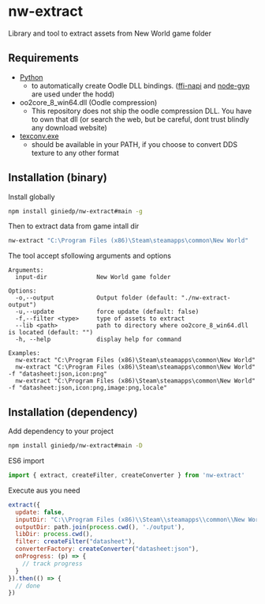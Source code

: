 # nw-extract

Library and tool to extract assets from New World game folder

## Requirements
- [Python](https://www.python.org/downloads/)
  - to automatically create Oodle DLL bindings. ([ffi-napi](https://www.npmjs.com/package/ffi-napi) and [node-gyp](https://github.com/nodejs/node-gyp) are used under the hodd)
- oo2core_8_win64.dll (Oodle compression)
  - This repository does not ship the oodle compression DLL. You have to own that dll (or search the web, but be careful, dont trust blindly any download website)
- [texconv.exe](https://github.com/microsoft/DirectXTex/releases)
  - should be available in your PATH, if you choose to convert DDS texture to any other format

## Installation (binary)

Install globally

```sh
npm install giniedp/nw-extract#main -g
```

Then to extract data from game intall dir

```sh
nw-extract "C:\Program Files (x86)\Steam\steamapps\common\New World"
```

The tool accept sfollowing arguments and options
```
Arguments:
  input-dir              New World game folder

Options:
  -o,--output            Output folder (default: "./nw-extract-output")
  -u,--update            force update (default: false)
  -f,--filter <type>     type of assets to extract
  --lib <path>           path to directory where oo2core_8_win64.dll is located (default: "")
  -h, --help             display help for command

Examples:
  nw-extract "C:\Program Files (x86)\Steam\steamapps\common\New World"
  nw-extract "C:\Program Files (x86)\Steam\steamapps\common\New World" -f "datasheet:json,icon:png"
  nw-extract "C:\Program Files (x86)\Steam\steamapps\common\New World" -f "datasheet:json,icon:png,image:png,locale"
```

## Installation (dependency)

Add dependency to your project

```sh
npm install giniedp/nw-extract#main -D
```

ES6 import

```js
import { extract, createFilter, createConverter } from 'nw-extract'
```

Execute aus you need

```js
extract({
  update: false,
  inputDir: "C:\\Program Files (x86)\\Steam\\steamapps\\common\\New World",
  outputDir: path.join(process.cwd(), './output'),
  libDir: process.cwd(),
  filter: createFilter("datasheet"),
  converterFactory: createConverter("datasheet:json"),
  onProgress: (p) => {
    // track progress
  }
}).then(() => {
  // done
})
```
